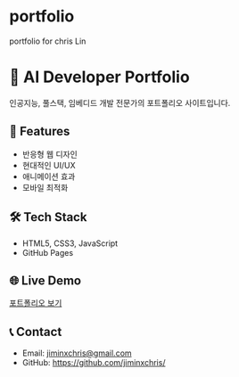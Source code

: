 # portfolio
portfolio for chris Lin

# 🚀 AI Developer Portfolio

인공지능, 풀스택, 임베디드 개발 전문가의 포트폴리오 사이트입니다.

## 🌟 Features
- 반응형 웹 디자인
- 현대적인 UI/UX
- 애니메이션 효과
- 모바일 최적화

## 🛠️ Tech Stack
- HTML5, CSS3, JavaScript
- GitHub Pages

## 🌐 Live Demo
[포트폴리오 보기](https://jiminxchris.github.io/portfolio)

## 📞 Contact
- Email: jiminxchris@gmail.com
- GitHub: https://github.com/jiminxchris/
